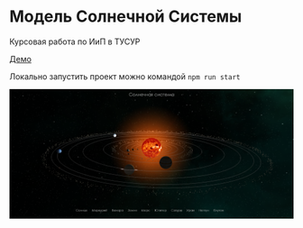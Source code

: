 # Модель Солнечной Системы
Курсовая работа по ИиП в ТУСУР

[Демо](https://tihi777.github.io/solar-system/index.html)

Локально запустить проект можно командой `npm run start`

![Solar System](https://github.com/Tihi777/Tihi777.github.io/raw/master/src/img/planets/solarSystem.png)
